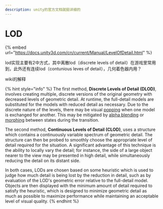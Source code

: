 ```yaml
---
description: unity的官方文档就挺详细的
---
```


# LOD

{% embed url="https://docs.unity3d.com/cn/current/Manual/LevelOfDetail.html" %}

lod实现主要有2中方式，其中离散lod（discrete levels of detail）在游戏里常用到，此外还有连续lod（contunious leves of detail），几何着色器内用？

wiki的解释

{% hint style="info" %}
The first method, **Discrete Levels of Detail (DLOD)**, involves creating multiple, discrete versions of the original geometry with decreased levels of geometric detail. At runtime, the full-detail models are substituted for the models with reduced detail as necessary. Due to the discrete nature of the levels, there may be visual [popping](https://en.wikipedia.org/wiki/Popping\_\(computer\_graphics\)) when one model is exchanged for another. This may be mitigated by [alpha blending](https://en.wikipedia.org/wiki/Alpha\_blending) or [morphing](https://en.wikipedia.org/wiki/Morphing) between states during the transition.

The second method, **Continuous Levels of Detail (CLOD)**, uses a structure which contains a continuously variable spectrum of geometric detail. The structure can then be probed to smoothly choose the appropriate level of detail required for the situation. A significant advantage of this technique is the ability to locally vary the detail; for instance, the side of a large object nearer to the view may be presented in high detail, while simultaneously reducing the detail on its distant side.

In both cases, LODs are chosen based on some heuristic which is used to judge how much detail is being lost by the reduction in detail, such as by evaluation of the LOD's geometric error relative to the full-detail model. Objects are then displayed with the minimum amount of detail required to satisfy the heuristic, which is designed to minimize geometric detail as much as possible to maximize performance while maintaining an acceptable level of visual quality.
{% endhint %}
